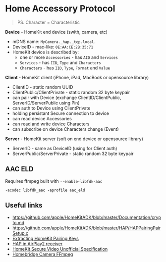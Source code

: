 # Home Accessory Protocol

> PS. Character = Characteristic

**Device** - HomeKit end device (swith, camera, etc)

- mDNS name: `MyCamera._hap._tcp.local.`
- DeviceID - mac-like: `0E:AA:CE:2B:35:71`
- HomeKit device is described by:
  - one or more `Accessories` - has `AID` and `Services`  
  - `Services` - has `IID`, `Type` and `Characters`  
  - `Characters` - has `IID`, `Type`, `Format` and `Value`

**Client** - HomeKit client (iPhone, iPad, MacBook or opensource library)

- ClientID - static random UUID
- ClientPublic/ClientPrivate - static random 32 byte keypair
- can pair with Device (exchange ClientID/ClientPublic, ServerID/ServerPublic using Pin)
- can auth to Device using ClientPrivate
- holding persistant Secure connection to device
- can read device Accessories
- can read and write device Characters
- can subscribe on device Characters change (Event)

**Server** - HomeKit server (soft on end device or opensource library)

- ServerID - same as DeviceID (using for Client auth)
- ServerPublic/ServerPrivate - static random 32 byte keypair

## AAC ELD 

Requires ffmpeg built with `--enable-libfdk-aac`

```
-acodec libfdk_aac -aprofile aac_eld 
```

## Useful links

- https://github.com/apple/HomeKitADK/blob/master/Documentation/crypto.md
- https://github.com/apple/HomeKitADK/blob/master/HAP/HAPPairingPairSetup.c
- [Extracting HomeKit Pairing Keys](https://pvieito.com/2019/12/extract-homekit-pairing-keys)
- [HAP in AirPlay2 receiver](https://github.com/openairplay/airplay2-receiver/blob/master/ap2/pairing/hap.py)
- [HomeKit Secure Video Unofficial Specification](https://github.com/Supereg/secure-video-specification)
- [Homebridge Camera FFmpeg](https://sunoo.github.io/homebridge-camera-ffmpeg/configs/)